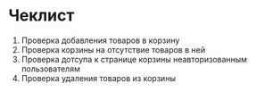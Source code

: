 # Чеклист

1. Проверка добавления товаров в корзину
2. Проверка корзины на отсутствие товаров в ней
3. Проверка дотсупа к странице корзины неавторизованным пользователям
4. Проверка удаления товаров из корзины